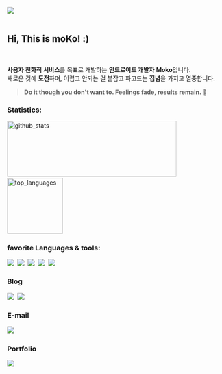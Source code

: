 <img src="https://user-images.githubusercontent.com/62370144/135639197-67942246-7b47-4ed0-8e0f-9eee916629c7.png"/></br></br>

<h2> Hi, This is moKo! :)  </h2>
<br/>

 **사용자 친화적 서비스**를 목표로 개발하는 **안드로이드 개발자** **Moko**입니다.<br/>
새로운 것에 **도전**하며, 어렵고 안되는 걸 붙잡고 파고드는 **집념**을 가지고 열중합니다. <br/>
> **Do it though you don't want to. Feelings fade, results remain.** 👊 <br/> 

<h3> Statistics: </h3>
<p align="left">
  <img alt="github_stats" src="https://github-readme-stats.vercel.app/api?username=heymoko&hide=stars&show_icons=true&theme=radical" width="395" height="130"/> &nbsp;
  <img alt="top_languages" src="https://github-readme-stats.vercel.app/api/top-langs/?username=heymoko&layout=compact&theme=radical" height="130">
</p>

<h3> favorite Languages & tools: </h3>
<p>
 <img src="https://img.shields.io/badge/Android-3DDC84?style=flat-square&logo=Android&logoColor=white"/>&nbsp
 <img src="https://img.shields.io/badge/Kotlin-0095D5?style=flat-square&logo=Kotlin&logoColor=white"/>&nbsp
 <img src="https://img.shields.io/badge/Firebase-FFCA28?style=flat-square&logo=Firebase&logoColor=white"/>&nbsp
 <img src="https://img.shields.io/badge/Android Studio-3DDC84?style=flat-square&logo=Android Studio&logoColor=white"/>&nbsp
 <img src="https://img.shields.io/badge/Github-181717?style=flat-square&logo=Github&logoColor=white"/>&nbsp
</p>

<h3> Blog </h3>
<p>
  <a href="https://velog.io/@heymoko"><img src="https://img.shields.io/badge/Velog-11B48A?style=flat-square&logo=Vimeo&logoColor=white&link=https://velog.io/@heymoko"/></a>&nbsp
  <a href="https://blog.naver.com/gozila__adm"><img src="https://img.shields.io/badge/Naver-03C75A?style=flat-square&logo=Naver&logoColor=white&link=https://blog.naver.com/gozila__adm"/></a>&nbsp
</p>

 
 <h3> E-mail </h3>
 <p> 
 <img src="https://img.shields.io/badge/heymoko@kakao.com-FFCD00?style=flat-square&logo=kakao&logoColor=white"/>&nbsp
</p>


 <h3> Portfolio </h3>
 <p> 
<a href="https://peach-straw-2c6.notion.site/Hi-This-is-moKo-b962782a5cb24ac4828dde2ef862df85"><img src="https://img.shields.io/badge/who am i-ffdddd?style=flat-square&logo=AngelList&logoColor=blue&link=https://peach-straw-2c6.notion.site/Hi-This-is-moKo-b962782a5cb24ac4828dde2ef862df85"/></a>&nbsp
</p>


